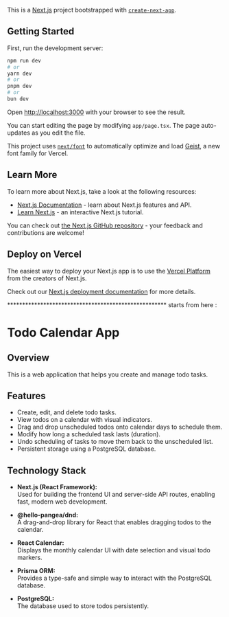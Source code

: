 This is a [Next.js](https://nextjs.org) project bootstrapped with [`create-next-app`](https://nextjs.org/docs/app/api-reference/cli/create-next-app).

## Getting Started

First, run the development server:

```bash
npm run dev
# or
yarn dev
# or
pnpm dev
# or
bun dev
```

Open [http://localhost:3000](http://localhost:3000) with your browser to see the result.

You can start editing the page by modifying `app/page.tsx`. The page auto-updates as you edit the file.

This project uses [`next/font`](https://nextjs.org/docs/app/building-your-application/optimizing/fonts) to automatically optimize and load [Geist](https://vercel.com/font), a new font family for Vercel.

## Learn More

To learn more about Next.js, take a look at the following resources:

- [Next.js Documentation](https://nextjs.org/docs) - learn about Next.js features and API.
- [Learn Next.js](https://nextjs.org/learn) - an interactive Next.js tutorial.

You can check out [the Next.js GitHub repository](https://github.com/vercel/next.js) - your feedback and contributions are welcome!

## Deploy on Vercel

The easiest way to deploy your Next.js app is to use the [Vercel Platform](https://vercel.com/new?utm_medium=default-template&filter=next.js&utm_source=create-next-app&utm_campaign=create-next-app-readme) from the creators of Next.js.

Check out our [Next.js deployment documentation](https://nextjs.org/docs/app/building-your-application/deploying) for more details.

***************************************************** starts from here :

# Todo Calendar App

## Overview

This is a web application that helps you create and manage todo tasks.


## Features

- Create, edit, and delete todo tasks.
- View todos on a calendar with visual indicators.
- Drag and drop unscheduled todos onto calendar days to schedule them.
- Modify how long a scheduled task lasts (duration).
- Undo scheduling of tasks to move them back to the unscheduled list.
- Persistent storage using a PostgreSQL database.


## Technology Stack

- **Next.js (React Framework):**  
  Used for building the frontend UI and server-side API routes, enabling fast, modern web development.

- **@hello-pangea/dnd:**  
  A drag-and-drop library for React that enables dragging todos to the calendar.

- **React Calendar:**  
  Displays the monthly calendar UI with date selection and visual todo markers.

- **Prisma ORM:**  
  Provides a type-safe and simple way to interact with the PostgreSQL database.

- **PostgreSQL:**  
  The database used to store todos persistently.


